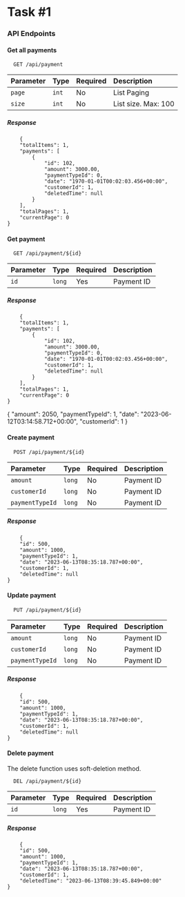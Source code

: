 
# Task #1
### API Endpoints

#### Get all payments

```http
  GET /api/payment
```

| Parameter | Type     | Required     | Description                |
| :-------- | :------- | :------- | :------------------------- |
| `page` | `int` | No | List Paging |
| `size` | `int` | No | List size. Max: 100 |

##### Response

``` http
    {
    "totalItems": 1,
    "payments": [
        {
            "id": 102,
            "amount": 3000.00,
            "paymentTypeId": 0,
            "date": "1970-01-01T00:02:03.456+00:00",
            "customerId": 1,
            "deletedTime": null
        }
    ],
    "totalPages": 1,
    "currentPage": 0
}
```

#### Get payment

```http
  GET /api/payment/${id}
```

| Parameter | Type     | Required     | Description                |
| :-------- | :------- | :------- | :------------------------- |
| `id` | `long` | Yes | Payment ID |


##### Response

``` http
    {
    "totalItems": 1,
    "payments": [
        {
            "id": 102,
            "amount": 3000.00,
            "paymentTypeId": 0,
            "date": "1970-01-01T00:02:03.456+00:00",
            "customerId": 1,
            "deletedTime": null
        }
    ],
    "totalPages": 1,
    "currentPage": 0
}
```
{
    "amount": 2050,
    "paymentTypeId": 1,
    "date": "2023-06-12T03:14:58.712+00:00",
    "customerId": 1
}


#### Create payment

```http
  POST /api/payment/${id}
```

| Parameter | Type     | Required     | Description                |
| :-------- | :------- | :------- | :------------------------- |
| `amount` | `long` | No | Payment ID |
| `customerId` | `long` | No | Payment ID |
| `paymentTypeId` | `long` | No | Payment ID |


##### Response

``` http
    {
    "id": 500,
    "amount": 1000,
    "paymentTypeId": 1,
    "date": "2023-06-13T08:35:18.787+00:00",
    "customerId": 1,
    "deletedTime": null
}
```

#### Update payment

```http
  PUT /api/payment/${id}
```

| Parameter | Type     | Required     | Description                |
| :-------- | :------- | :------- | :------------------------- |
| `amount` | `long` | No | Payment ID |
| `customerId` | `long` | No | Payment ID |
| `paymentTypeId` | `long` | No | Payment ID |


##### Response

``` http
    {
    "id": 500,
    "amount": 1000,
    "paymentTypeId": 1,
    "date": "2023-06-13T08:35:18.787+00:00",
    "customerId": 1,
    "deletedTime": null
}
```

#### Delete payment

The delete function uses soft-deletion method.

```http
  DEL /api/payment/${id}
```

| Parameter | Type     | Required     | Description                |
| :-------- | :------- | :------- | :------------------------- |
| `id` | `long` | Yes | Payment ID |


##### Response

``` http
    {
    "id": 500,
    "amount": 1000,
    "paymentTypeId": 1,
    "date": "2023-06-13T08:35:18.787+00:00",
    "customerId": 1,
    "deletedTime": "2023-06-13T08:39:45.849+00:00"
}
```
